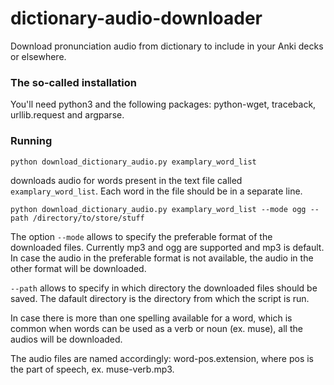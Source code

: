 # dictionary-audio-downloader
Download pronunciation audio from dictionary to include in your Anki decks or elsewhere.

### The so-called installation
You'll need python3 and the following packages: python-wget, traceback, urllib.request and argparse. 

### Running

`python download_dictionary_audio.py examplary_word_list`

downloads audio for words present in the text file called `examplary_word_list`. Each word in the file should be in a separate line.

`python download_dictionary_audio.py examplary_word_list --mode ogg --path /directory/to/store/stuff`

The option `--mode` allows to specify the preferable format of the downloaded files. Currently mp3 and ogg are supported and mp3 is default. In case the audio in the preferable format is not available, the audio in the other format will be downloaded.

`--path` allows to specify in which directory the downloaded files should be saved. The dafault directory is the directory from which the script is run.


In case there is more than one spelling available for a word, which is common when words can be used as a verb or noun (ex. muse), all the audios will be downloaded.

The audio files are named accordingly: word-pos.extension, where pos is the part of speech, ex. muse-verb.mp3.
